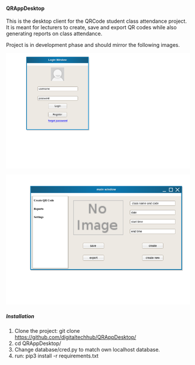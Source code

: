 #### QRAppDesktop

This is the desktop client for the QRCode student class attendance project. It is meant for lecturers to create, save and export QR codes while also generating reports on class attendance.

Project is in development phase and should mirror the following images.

![alt text](https://github.com/digitaltechhub/QRAppDesktop/blob/master/wireframes/login.png)

![alt text](https://github.com/digitaltechhub/QRAppDesktop/blob/master/wireframes/main_window.png)

##### Installation

1. Clone the project: git clone https://github.com/digitaltechhub/QRAppDesktop/
2. cd QRAppDesktop/
3. Change database/cred.py to match own localhost database.
4. run: pip3 install -r requirements.txt 
